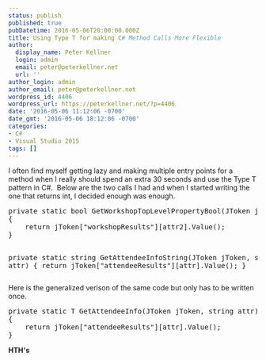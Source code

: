 ```yaml
---
status: publish
published: true
pubDatetime: 2016-05-06T20:00:00.000Z
title: Using Type T for making C# Method Calls More Flexible
author:
  display_name: Peter Kellner
  login: admin
  email: peter@peterkellner.net
  url: ''
author_login: admin
author_email: peter@peterkellner.net
wordpress_id: 4406
wordpress_url: https://peterkellner.net/?p=4406
date: '2016-05-06 11:12:06 -0700'
date_gmt: '2016-05-06 18:12:06 -0700'
categories:
- C#
- Visual Studio 2015
tags: []
---
```

<p>I often find myself getting lazy and making multiple entry points for a method when I really should spend an extra 30 seconds and use the Type T pattern in C#.&#160; Below are the two calls I had and when I started writing the one that returns int, I decided enough was enough.</p>
<pre lang="c#">private static bool GetWorkshopTopLevelPropertyBool(JToken jToken, string attr2)
{
    return jToken[&quot;workshopResults&quot;][attr2].Value<bool>();
}

private static string GetAttendeeInfoString(JToken jToken, string attr)
{
    return jToken[&quot;attendeeResults&quot;][attr].Value<string>();
}
</pre>
<p>Here is the generalized verison of the same code but only has to be written once.</p>
<pre lang="c#">private static T GetAttendeeInfo<t>(JToken jToken, string attr)
{
    return jToken[&quot;attendeeResults&quot;][attr].Value<t>();
}</pre>
<p><b>HTH's</b></p>

